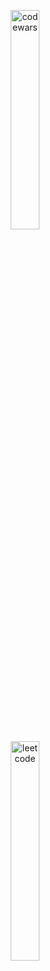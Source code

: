 <p align="center">
<img src="https://miro.medium.com/v2/resize:fit:1008/1*VOQU8CuPG34Gsd1yJCadOQ.png" width="30%" alt="codewars" />
<br />
<img src="https://external-preview.redd.it/VFA1QpjA2_qEigKb_QaHH1K0znFBhc2Y7S2Hyrbspvo.jpg?auto=webp&s=f9dc0c153c6a0da2046f9e419680a2c53d392252" width="30%" alt="leetcode"/>
</p>
